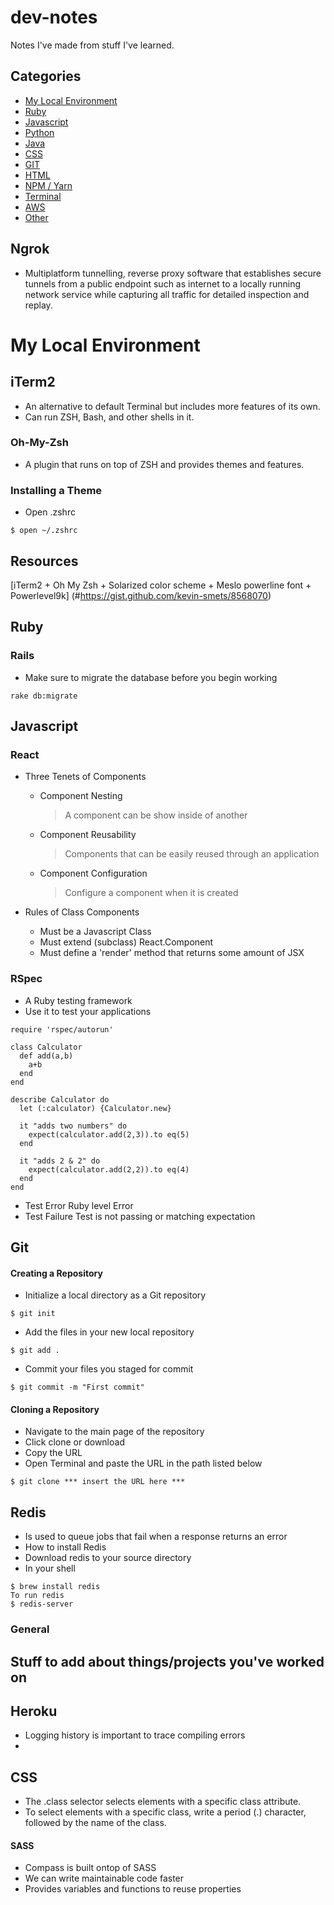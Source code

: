 # dev-notes
Notes I've made from stuff I've learned.

## Categories
- [My Local Environment](#Environment)
- [Ruby](#Ruby)
- [Javascript](#javascript)
- [Python](#python)
- [Java](#java)
- [CSS](#css)
- [GIT](#git)
- [HTML](#html)
- [NPM / Yarn](#npm-yarn)
- [Terminal](#terminal)
- [AWS](#aws)
- [Other](#other)


## Ngrok
- Multiplatform tunnelling, reverse proxy software that establishes secure tunnels from a public endpoint such as internet to a locally running network service while capturing all traffic for detailed inspection and replay.

# My Local Environment

## iTerm2
- An alternative to default Terminal but includes more features of its own.  
- Can run ZSH, Bash, and other shells in it.
### Oh-My-Zsh
- A plugin that runs on top of ZSH and provides themes and features.
### Installing a Theme
- Open .zshrc  
```
$ open ~/.zshrc
```
## Resources
[iTerm2 + Oh My Zsh + Solarized color scheme + Meslo powerline font + Powerlevel9k]
(#https://gist.github.com/kevin-smets/8568070)

## Ruby

### Rails

- Make sure to migrate the database before you begin working
```
rake db:migrate
```

## Javascript
### React
- Three Tenets of Components
  * Component Nesting
    > A component can be show inside of another

  * Component Reusability
    > Components that can be easily reused through an application

  * Component Configuration
    > Configure a component when it is created

- Rules of Class Components
  * Must be a Javascript Class
  * Must extend (subclass) React.Component
  * Must define a 'render' method that returns some amount of JSX


### RSpec
- A Ruby testing framework
- Use it to test your applications
```
require 'rspec/autorun'

class Calculator
  def add(a,b)
    a+b
  end
end

describe Calculator do
  let (:calculator) {Calculator.new}

  it "adds two numbers" do
    expect(calculator.add(2,3)).to eq(5)
  end

  it "adds 2 & 2" do
    expect(calculator.add(2,2)).to eq(4)
  end
end
```

- Test Error
  Ruby level Error
- Test Failure
  Test is not passing or matching expectation


## Git

#### Creating a Repository
- Initialize a local directory as a Git repository
```
$ git init
```
- Add the files in your new local repository
```
$ git add .
```
- Commit your files you staged for commit
```
$ git commit -m "First commit"
```
#### Cloning a Repository
- Navigate to the main page of the repository
- Click clone or download
- Copy the URL
- Open Terminal and paste the URL in the path listed below
```
$ git clone *** insert the URL here ***
```

## Redis
- Is used to queue jobs that fail when a response returns an error
- How to install Redis
- Download redis to your source directory
- In your shell
```
$ brew install redis
To run redis
$ redis-server
```

### General

## Stuff to add about things/projects you've worked on

## Heroku
- Logging history is important to trace compiling errors
-

## CSS

- The .class selector selects elements with a specific class attribute.
- To select elements with a specific class, write a period (.) character, followed by the name of the class.


#### SASS
- Compass is built ontop of SASS
- We can write maintainable code faster
- Provides variables and functions to reuse properties

